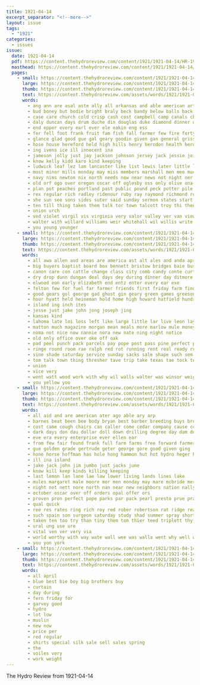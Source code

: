 ```yaml
---
title: 1921-04-14
excerpt_separator: "<!--more-->"
layout: issue
tags:
  - "1921"
categories:
  - issues
issue:
  date: 1921-04-14
  pdf: https://content.thehydroreview.com/content/1921/1921-04-14/HR-1921-04-14.pdf
  masthead: https://content.thehydroreview.com/content/1921/1921-04-14/masthead/HR-1921-04-14.jpg
  pages:
    - small: https://content.thehydroreview.com/content/1921/1921-04-14/small/HR-1921-04-14-01.jpg
      large: https://content.thehydroreview.com/content/1921/1921-04-14/large/HR-1921-04-14-01.jpg
      thumb: https://content.thehydroreview.com/content/1921/1921-04-14/thumbnails/HR-1921-04-14-01.jpg
      text: https://content.thehydroreview.com/assets/words/1921/1921-04-14/HR-1921-04-14-01.txt
      words:
        - ang ann are asal aste ally all arkansas and able american arthur alves aud adams acres april ary
        - bud boney but bodie bright braly beck bandy below balls back business bulls bulah bars bro big beans break bart boys bei bishop butts bey baby breath bring been billie bich buyers bartgis burkhalter born bara buy best brief
        - case care church cold crisp cash cost campbell camp canals chief can close child cal cook car copeland crissman came credit cousin class cox colorado cattle county claud chambers coffee come cooling center city
        - daly duncan days drum duche din douglas duke diamond dinner day dark done dorothy dave dungan
        - end epper every earl ever ele eakin eng ess
        - fer fell foot frank fruit fam fish fall farmer few fire forty fix free furnish frain foss for from friday fine fleeman fair found friends
        - glance glad good gue gal geary goodin given gan general grissman gol green games goes grass geyer
        - hose house hereford held high hills henry herndon health herd her hard half hone has hour horr horn him hen hero hicks homes hall had heard hon hold hardware huss head hydro home hould how hater
        - ing ivens ice ill innocent ina
        - jameson jolly just jay jackson johnson jersey jack jessie joint
        - know kelly kidd karo kind keeping
        - ludwick leaf lez lam lancaster like list lewis later little laws large louise live lela lowers lunch labor lovely leveque lawson lay lacy last lov laundry letter lahoma
        - most minor mills monday may miss members marshall men mee much mary mies mon must maude many more music marsh man made mand
        - navy nims newton nix north needs now near news not night ner new noon
        - old orf ogo over oregon oscar off oglesby oss only olive ona
        - plan pot peaches portland past public pound peck potter pile proud pare pie profit price people papa pro phe pleasant poor pete pitzer pure paul present
        - rex regular rich radley ridenour ruby ray raymond richmond rope ruthie rising round room richert ruzicka rays ris
        - she sun see sons sides suter said sunday sermon states start supper sing sick som sales surplus surprise state sale stall scott sister school serio seed stockton stunz stay service seat such stock say soon space stamp special summer sell soap small song simm shannon square store side son saturday silk sugar shape
        - ten till thing taken them talk tor town talcott troy thi then than texas tim toh taylor too teacher thomas the train
        - union urch
        - ved violet virgil vis virginia very valor valley ver van view
        - walter with willard williams weir whitehall wil willis write waters walls weather while weeks went worth week wife woodward white well wish wate waldorf want was ward warning weal work weatherford wright will
        - you young younger
    - small: https://content.thehydroreview.com/content/1921/1921-04-14/small/HR-1921-04-14-02.jpg
      large: https://content.thehydroreview.com/content/1921/1921-04-14/large/HR-1921-04-14-02.jpg
      thumb: https://content.thehydroreview.com/content/1921/1921-04-14/thumbnails/HR-1921-04-14-02.jpg
      text: https://content.thehydroreview.com/assets/words/1921/1921-04-14/HR-1921-04-14-02.txt
      words:
        - all awa allen aud areas are america ast alt ales and anda april ari asen alfalfa
        - big buyers baptist board box bennett bristow bridges baie business been base both bale bath but bay bulk birth bran burlington brief blaine barber bet bell bill
        - canon care con cattle change class city comb candy conte curtis chute cocanougher cox car crow company constant cowan church cousin cell cream count cedar crank cate
        - dry drop dunn dungan deal days dey during dinner day ditmore
        - elwood eon early elizabeth end entz enter every ear exe
        - felton few for fuel far farmer friends first friday farm finder from fico fun forward frida ford france free
        - good gears gol george gad ghost gin geary green games greeson grand gave germany gray grain ger gladys grass gibbons
        - hour hyatt held heineman hold home high howard hatfield hundred how hattie head her hafer hay hydro hens herd henry has henke heen
        - island ing inch ites
        - jesse just jake john jong joseph jing
        - kansas kind
        - lahoma late loi loss left like large little lar live leon lay lamon leota look lawrence lara leghorn lor line last lois life long
        - matton much magazine morgan mean meals more marlow mule money mak monday mckee monty means mere mon mound members meal most milter miss may mor made mea
        - noma not nice now nannie nora new nate ning night notice
        - old only office over oke off oak
        - pad peel punch pack parcels pay pope post pass pine perfect process prayer pok prairie plows plenty pounds pound por power per
        - ringe round room rae ralph red rot running rent real ready russell res rail regular roark ridenour ries rest roam roller route
        - sine shade saturday service sunday sacks sale shape such sem sides shorts slow span stover sudan short steel seu show swartz send shaft scott single somes still staple stange son seed sell school
        - tom talk town thing thresher tave trip take texas tae tock telling tee ton trace treble ted till them tell the
        - union
        - vice very
        - went watt wood work with why wil walls walter was winsor weight world way want write willis white wilson ware will week west weather wide
        - you yellow yoo
    - small: https://content.thehydroreview.com/content/1921/1921-04-14/small/HR-1921-04-14-03.jpg
      large: https://content.thehydroreview.com/content/1921/1921-04-14/large/HR-1921-04-14-03.jpg
      thumb: https://content.thehydroreview.com/content/1921/1921-04-14/thumbnails/HR-1921-04-14-03.jpg
      text: https://content.thehydroreview.com/assets/words/1921/1921-04-14/HR-1921-04-14-03.txt
      words:
        - all aid and are american ater ago able ary arp
        - barnes beat been bee body bryan best barber breeding buys breed bank but bent big business brought better baptist bridge brown
        - cost came cough chairs can caller come cedar company cause colas cates cases church colt cat cave cannell cant care cashier clara cane course chas colorado
        - dark days don dau dollar doll down drilling degree day dam does dinner deal done
        - eve era every enterprise ever ellen ear
        - from few fair found frank full farm farms free forward farmer friday fee flyer farrell fon for frio florence
        - gue golden grade gertrude geter george gore good given ging
        - hone horse hoffman has hole hong hammon hut hot hydro heger house him hay hess honey hold home heal homes health
        - ill ina island
        - jake jack john jim jumbo just jacks june
        - know kill keep kinds killing keeping
        - last lemon lan lane lae law lower living lands lines lake
        - mules margaret male moore mor men monday may mare mcbride merly main much mane mountain morning moot mate means mullins money miss missouri meter made mares mcnary matters more mabel many mule
        - night not nett nore north nan near new neighbors nation nally nat nard ning needs
        - october oscar over off orders opal offer ors
        - proven pron perfect pope parks par pack pearl presto prue prairie pointer pump past press potter pee pro pure pare per porter
        - qual quick
        - ree res rates ring rich roy red rober robertson rat ridge ready reason rock ren ramey roch renee rae
        - such spain son surgeon saturday study shad summer spray short sunday school spore sur sheed simmons som she saad sire safe stance stock stove subject seen service stockman seo sop say schools show saunders sales sale schmidt sells side saving state south
        - taken ten too try than tiny them tom thier teed triplett thy toward tate the talk
        - ural ung use ure
        - vital ven ver very via
        - world worthy with way wate wall wee was walla went why well wilken won week weatherford wife will ware work
        - you yon york
    - small: https://content.thehydroreview.com/content/1921/1921-04-14/small/HR-1921-04-14-04.jpg
      large: https://content.thehydroreview.com/content/1921/1921-04-14/large/HR-1921-04-14-04.jpg
      thumb: https://content.thehydroreview.com/content/1921/1921-04-14/thumbnails/HR-1921-04-14-04.jpg
      text: https://content.thehydroreview.com/assets/words/1921/1921-04-14/HR-1921-04-14-04.txt
      words:
        - all april
        - blue best bie boy big brothers buy
        - curtain
        - day during
        - fern friday for
        - garvey good
        - hydro
        - lot low
        - muslin
        - new now
        - price per
        - red regular
        - shirts special silk sale sell sales spring
        - the
        - voiles very
        - work weight
---
```


The Hydro Review from 1921-04-14

<!--more-->


